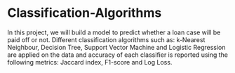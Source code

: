 # Classification-Algorithms

In this project,  we will build a model to predict whether a loan case will be paid off or not. Different classification algorithms such as: k-Nearest Neighbour, Decision Tree, Support Vector Machine and Logistic Regression are applied on the data and accuracy of each classifier is reported using the following metrics: Jaccard index, F1-score and Log Loss.
